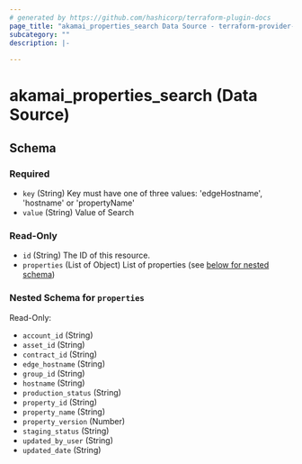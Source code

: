 ```yaml
---
# generated by https://github.com/hashicorp/terraform-plugin-docs
page_title: "akamai_properties_search Data Source - terraform-provider-akamai"
subcategory: ""
description: |-
  
---
```


# akamai_properties_search (Data Source)





<!-- schema generated by tfplugindocs -->
## Schema

### Required

- `key` (String) Key must have one of three values: 'edgeHostname', 'hostname' or 'propertyName'
- `value` (String) Value of Search

### Read-Only

- `id` (String) The ID of this resource.
- `properties` (List of Object) List of properties (see [below for nested schema](#nestedatt--properties))

<a id="nestedatt--properties"></a>
### Nested Schema for `properties`

Read-Only:

- `account_id` (String)
- `asset_id` (String)
- `contract_id` (String)
- `edge_hostname` (String)
- `group_id` (String)
- `hostname` (String)
- `production_status` (String)
- `property_id` (String)
- `property_name` (String)
- `property_version` (Number)
- `staging_status` (String)
- `updated_by_user` (String)
- `updated_date` (String)

